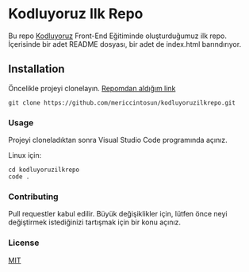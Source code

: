 # Kodluyoruz Ilk Repo

Bu repo [Kodluyoruz](https://kodluyoruz.org/tr/kodluyoruz/) Front-End Eğitiminde oluşturduğumuz ilk repo. İçerisinde bir adet README dosyası, bir adet de index.html barındırıyor.

## Installation

Öncelikle projeyi clonelayın. [Repomdan aldığım link](https://github.com/mericcintosun/kodluyoruzilkrepo.git)

```
git clone https://github.com/mericcintosun/kodluyoruzilkrepo.git
```

### Usage

Projeyi cloneladıktan sonra Visual Studio Code programında açınız.

Linux için:

```
cd kodluyoruzilkrepo
code .
```

### Contributing

Pull requestler kabul edilir. Büyük değişiklikler için, lütfen önce neyi değiştirmek istediğinizi tartışmak için bir konu açınız.

### License

[MIT](https://choosealicense.com/)

